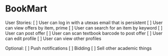 # BookMart

User Stories:
[ ] User can log in with a utexas email that is persistent 
[ ] User can view offers by item, prime
[ ] User can search for an item by keyword
[ ] User can post offer 
[ ] User can scan textbook barcode to post offer
[ ] User can edit profile
[ ] User can view other profiles

Optional: 
[ ] Push notifications
[ ] Bidding
[ ] Sell other academic things
